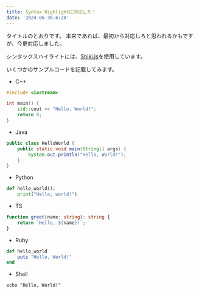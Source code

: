 ```yaml
---
title: Syntax Highlightに対応した！
date: '2024-06-30.6:20'
---
```


タイトルのとおりです。
本来であれば、最初から対応しろと思われるかもですが、今更対応しました。

シンタックスハイライトには、[Shiki.js](https://shiki.style)を使用しています。

いくつかのサンプルコードを記載してみます。

- C++

```cpp
#include <iostream>

int main() {
    std::cout << "Hello, World!";
    return 0;
}
```

- Java

```java
public class HelloWorld {
    public static void main(String[] args) {
        System.out.println("Hello, World!");
    }
}
```

- Python

```python
def hello_world():
    print("Hello, world!")
```

- TS

```typescript
function greet(name: string): string {
	return `Hello, ${name}!`;
}
```

- Ruby

```ruby
def hello_world
    puts "Hello, World!"
end
```

- Shell

```shell
echo "Hello, World!"
```
